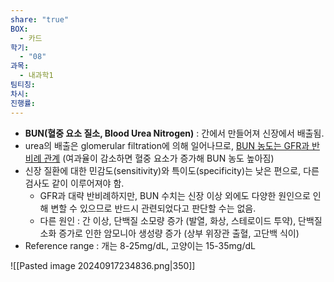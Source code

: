```yaml
---
share: "true"
BOX:
  - 카드
학기:
  - "08"
과목:
  - 내과학1
팀티칭: 
차시: 
진행률: 
---
```


- **BUN(혈중 요소 질소, Blood Urea Nitrogen)** : 간에서 만들어져 신장에서 배출됨.
- urea의 배출은 glomerular filtration에 의해 일어나므로,
  <u>BUN 농도는 GFR과 반비례 관계</u> (여과율이 감소하면 혈중 요소가 증가해 BUN 농도 높아짐)
- 신장 질환에 대한 민감도(sensitivity)와 특이도(specificity)는 낮은 편으로, 다른 검사도 같이 이루어져야 함.
	- GFR과 대략 반비례하지만, BUN 수치는 신장 이상 외에도 다양한 원인으로 인해 변할 수 있으므로 반드시 관련되었다고 판단할 수는 없음.
	- 다른 원인 : 간 이상, 단백질 소모량 증가 (발열, 화상, 스테로이드 투약), 단백질 소화 증가로 인한 암모니아 생성량 증가 (상부 위장관 출혈, 고단백 식이)
- Reference range : 개는 8-25mg/dL, 고양이는 15-35mg/dL

![[Pasted image 20240917234836.png|350]]